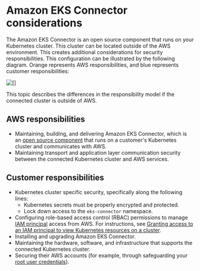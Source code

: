 # Amazon EKS Connector considerations<a name="security-connector"></a>

The Amazon EKS Connector is an open source component that runs on your Kubernetes cluster\. This cluster can be located outside of the AWS environment\. This creates additional considerations for security responsibilities\. This configuration can be illustrated by the following diagram\. Orange represents AWS responsibilities, and blue represents customer responsibilities:

![\[\]](http://docs.aws.amazon.com/eks/latest/userguide/images/connector-model.png)

This topic describes the differences in the responsibility model if the connected cluster is outside of AWS\.

## AWS responsibilities<a name="connect-aws-resp"></a>
+ Maintaining, building, and delivering Amazon EKS Connector, which is an [open source component](https://github.com/aws/amazon-eks-connector) that runs on a customer's Kubernetes cluster and communicates with AWS\.
+ Maintaining transport and application layer communication security between the connected Kubernetes cluster and AWS services\.

## Customer responsibilities<a name="connect-cust-resp"></a>
+ Kubernetes cluster specific security, specifically along the following lines:
  + Kubernetes secrets must be properly encrypted and protected\.
  + Lock down access to the `eks-connector` namespace\.
+ Configuring role\-based access control \(RBAC\) permissions to manage [IAM principal](https://docs.aws.amazon.com/IAM/latest/UserGuide/id_roles_terms-and-concepts.html) access from AWS\. For instructions, see [Granting access to an IAM principal to view Kubernetes resources on a cluster](connector-grant-access.md)\.
+ Installing and upgrading Amazon EKS Connector\.
+ Maintaining the hardware, software, and infrastructure that supports the connected Kubernetes cluster\.
+ Securing their AWS accounts \(for example, through safeguarding your [root user credentials](https://docs.aws.amazon.com/IAM/latest/UserGuide/best-practices.html#lock-away-credentials)\)\.